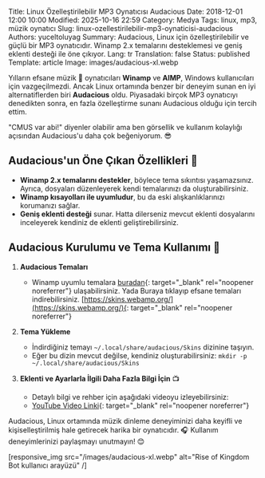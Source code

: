Title: Linux Özelleştirilebilir MP3 Oynatıcısı Audacious
Date: 2018-12-01 12:00 10:00
Modified: 2025-10-16 22:59
Category: Medya
Tags: linux, mp3, müzik oynatıcı
Slug: linux-ozellestirilebilir-mp3-oynaticisi-audacious
Authors: yuceltoluyag
Summary: Audacious, Linux için özelleştirilebilir ve güçlü bir MP3 oynatıcıdır. Winamp 2.x temalarını desteklemesi ve geniş eklenti desteği ile öne çıkıyor.
Lang: tr
Translation: false
Status: published
Template: article
Image: images/audacious-xl.webp

Yılların efsane müzik 🎵 oynatıcıları **Winamp** ve **AIMP**, Windows kullanıcıları için vazgeçilmezdi. Ancak Linux ortamında benzer bir deneyim sunan en iyi alternatiflerden biri **Audacious** oldu. Piyasadaki birçok MP3 oynatıcıyı denedikten sonra, en fazla özelleştirme sunanı Audacious olduğu için tercih ettim.

"CMUS var abi!" diyenler olabilir ama ben görsellik ve kullanım kolaylığı açısından Audacious'u daha çok beğeniyorum. 😎

## Audacious'un Öne Çıkan Özellikleri 🚀

- **Winamp 2.x temalarını destekler**, böylece tema sıkıntısı yaşamazsınız. Ayrıca, dosyaları düzenleyerek kendi temalarınızı da oluşturabilirsiniz.
- **Winamp kısayolları ile uyumludur**, bu da eski alışkanlıklarınızı korumanızı sağlar.
- **Geniş eklenti desteği** sunar. Hatta dilerseniz mevcut eklenti dosyalarını inceleyerek kendiniz de eklenti geliştirebilirsiniz.

## Audacious Kurulumu ve Tema Kullanımı 🎨

1. **Audacious Temaları**

   - Winamp uyumlu temalara [buradan](https://www.deviantart.com/customization/skins/media/winamp/classic/whats-hot/){: target="\_blank" rel="noopener noreferrer"} ulaşabilirsiniz. Yada Buraya tıklayıp efsane temaları indirebilirsiniz. [https://skins.webamp.org/](https://skins.webamp.org/){: target="\_blank" rel="noopener noreferrer"}

2. **Tema Yükleme**
   - İndirdiğiniz temayı `~/.local/share/audacious/Skins` dizinine taşıyın.
   - Eğer bu dizin mevcut değilse, kendiniz oluşturabilirsiniz:
     `mkdir -p ~/.local/share/audacious/Skins`
3. **Eklenti ve Ayarlarla İlgili Daha Fazla Bilgi İçin** 📺
   - Detaylı bilgi ve rehber için aşağıdaki videoyu izleyebilirsiniz:
   - [YouTube Video Linki](https://www.youtube.com/channel/UCJyK4D5BcoPXjV5T8N8-liA?view_as=subscriber){: target="\_blank" rel="noopener noreferrer"}

Audacious, Linux ortamında müzik dinleme deneyiminizi daha keyifli ve kişiselleştirilmiş hale getirecek harika bir oynatıcıdır. 🎧 Kullanım deneyimlerinizi paylaşmayı unutmayın! 😊

[responsive_img src="/images/audacious-xl.webp" alt="Rise of Kingdom Bot kullanıcı arayüzü" /]
